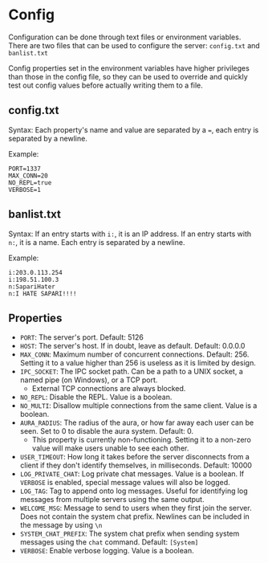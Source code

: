 # Config
Configuration can be done through text files or environment variables. There are two files that can be used to configure the server: `config.txt` and `banlist.txt`

Config properties set in the environment variables have higher privileges than those in the config file, so they can be used to override and quickly test out config values before actually writing them to a file.

## config.txt
Syntax: Each property's name and value are separated by a `=`, each entry is separated by a newline.

Example:
```
PORT=1337
MAX_CONN=20
NO_REPL=true
VERBOSE=1
```

## banlist.txt
Syntax: If an entry starts with `i:`, it is an IP address. If an entry starts with `n:`, it is a name. Each entry is separated by a newline.

Example:
```
i:203.0.113.254
i:198.51.100.3
n:SapariHater
n:I HATE SAPARI!!!!
```

## Properties
- `PORT`: The server's port. Default: 5126
- `HOST`: The server's host. If in doubt, leave as default. Default: 0.0.0.0
- `MAX_CONN`: Maximum number of concurrent connections. Default: 256. Setting it to a value higher than 256 is useless as it is limited by design.
- `IPC_SOCKET`: The IPC socket path. Can be a path to a UNIX socket, a named pipe (on Windows), or a TCP port.
    - External TCP connections are always blocked.
- `NO_REPL`: Disable the REPL. Value is a boolean.
- `NO_MULTI`: Disallow multiple connections from the same client. Value is a boolean.
- `AURA_RADIUS`: The radius of the aura, or how far away each user can be seen. Set to 0 to disable the aura system. Default: 0.
    - This property is currently non-functioning. Setting it to a non-zero value will make users unable to see each other.
- `USER_TIMEOUT`: How long it takes before the server disconnects from a client if they don't identify themselves, in milliseconds. Default: 10000
- `LOG_PRIVATE_CHAT`: Log private chat messages. Value is a boolean. If `VERBOSE` is enabled, special message values will also be logged.
- `LOG_TAG`: Tag to append onto log messages. Useful for identifying log messages from multiple servers using the same output.
- `WELCOME_MSG`: Message to send to users when they first join the server. Does not contain the system chat prefix. Newlines can be included in the message by using `\n`
- `SYSTEM_CHAT_PREFIX`: The system chat prefix when sending system messages using the `chat` command. Default: `[System] `
- `VERBOSE`: Enable verbose logging. Value is a boolean.